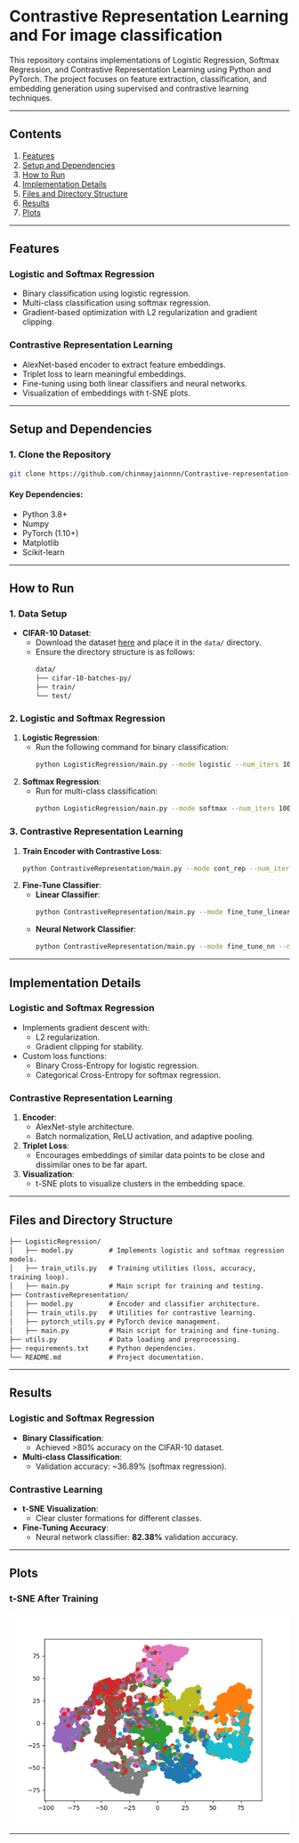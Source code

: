 # **Contrastive Representation Learning and For image classification**

This repository contains implementations of Logistic Regression, Softmax Regression, and Contrastive Representation Learning using Python and PyTorch. The project focuses on feature extraction, classification, and embedding generation using supervised and contrastive learning techniques. 

---

## **Contents**
1. [Features](#features)
2. [Setup and Dependencies](#setup-and-dependencies)
3. [How to Run](#how-to-run)
4. [Implementation Details](#implementation-details)
5. [Files and Directory Structure](#files-and-directory-structure)
6. [Results](#results)
7. [Plots](#plots)

---

## **Features**

### **Logistic and Softmax Regression**
- Binary classification using logistic regression.
- Multi-class classification using softmax regression.
- Gradient-based optimization with L2 regularization and gradient clipping.

### **Contrastive Representation Learning**
- AlexNet-based encoder to extract feature embeddings.
- Triplet loss to learn meaningful embeddings.
- Fine-tuning using both linear classifiers and neural networks.
- Visualization of embeddings with t-SNE plots.

---

## **Setup and Dependencies**

### **1. Clone the Repository**
```bash
git clone https://github.com/chinmayjainnnn/Contrastive-representation-learning
```



#### **Key Dependencies:**
- Python 3.8+
- Numpy
- PyTorch (1.10+)
- Matplotlib
- Scikit-learn

---

## **How to Run**

### **1. Data Setup**
- **CIFAR-10 Dataset**:
  - Download the dataset [here](https://www.cs.toronto.edu/~kriz/cifar.html) and place it in the `data/` directory.
  - Ensure the directory structure is as follows:
    ```
    data/
    ├── cifar-10-batches-py/
    ├── train/
    └── test/
    ```

### **2. Logistic and Softmax Regression**
1. **Logistic Regression**:
    - Run the following command for binary classification:
      ```bash
      python LogisticRegression/main.py --mode logistic --num_iters 1000 --lr 0.01 --batch_size 256
      ```
2. **Softmax Regression**:
    - Run for multi-class classification:
      ```bash
      python LogisticRegression/main.py --mode softmax --num_iters 1000 --lr 0.01 --batch_size 256
      ```

### **3. Contrastive Representation Learning**
1. **Train Encoder with Contrastive Loss**:
    ```bash
    python ContrastiveRepresentation/main.py --mode cont_rep --num_iters 5000 --batch_size 1024 --lr 0.001
    ```
2. **Fine-Tune Classifier**:
   - **Linear Classifier**:
     ```bash
     python ContrastiveRepresentation/main.py --mode fine_tune_linear --num_iters 2000
     ```
   - **Neural Network Classifier**:
     ```bash
     python ContrastiveRepresentation/main.py --mode fine_tune_nn --num_iters 2000
     ```

---

## **Implementation Details**

### **Logistic and Softmax Regression**
- Implements gradient descent with:
  - L2 regularization.
  - Gradient clipping for stability.
- Custom loss functions:
  - Binary Cross-Entropy for logistic regression.
  - Categorical Cross-Entropy for softmax regression.

### **Contrastive Representation Learning**
1. **Encoder**:
   - AlexNet-style architecture.
   - Batch normalization, ReLU activation, and adaptive pooling.
2. **Triplet Loss**:
   - Encourages embeddings of similar data points to be close and dissimilar ones to be far apart.
3. **Visualization**:
   - t-SNE plots to visualize clusters in the embedding space.

---

## **Files and Directory Structure**
```
├── LogisticRegression/
│   ├── model.py         # Implements logistic and softmax regression models.
│   ├── train_utils.py   # Training utilities (loss, accuracy, training loop).
│   ├── main.py          # Main script for training and testing.
├── ContrastiveRepresentation/
│   ├── model.py         # Encoder and classifier architecture.
│   ├── train_utils.py   # Utilities for contrastive learning.
│   ├── pytorch_utils.py # PyTorch device management.
│   ├── main.py          # Main script for training and fine-tuning.
├── utils.py             # Data loading and preprocessing.
├── requirements.txt     # Python dependencies.
└── README.md            # Project documentation.
```

---

## **Results**

### **Logistic and Softmax Regression**
- **Binary Classification**:
  - Achieved >80% accuracy on the CIFAR-10 dataset.
- **Multi-class Classification**:
  - Validation accuracy: ~36.89% (softmax regression).

### **Contrastive Learning**
- **t-SNE Visualization**:
  - Clear cluster formations for different classes.
- **Fine-Tuning Accuracy**:
  - Neural network classifier: **82.38%** validation accuracy.

---


## **Plots**



### **t-SNE After Training**
![t-SNE After Training](images/tsne.png)

---
